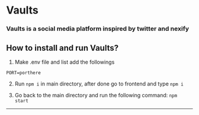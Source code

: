 # Vaults

### Vaults is a social media platform inspired by twitter and nexify

## How to install and run Vaults?

1. Make .env file and list add the followings

```
PORT=porthere
```

2. Run `npm i` in main directory, after done go to frontend and type `npm i`

3. Go back to the main directory and run the following command: `npm start`

---
